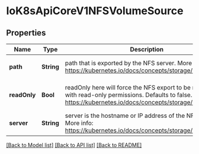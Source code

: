 # IoK8sApiCoreV1NFSVolumeSource


## Properties
Name | Type | Description | Notes
------------ | ------------- | ------------- | -------------
**path** | **String** | path that is exported by the NFS server. More info: https://kubernetes.io/docs/concepts/storage/volumes#nfs | [default to nothing]
**readOnly** | **Bool** | readOnly here will force the NFS export to be mounted with read-only permissions. Defaults to false. More info: https://kubernetes.io/docs/concepts/storage/volumes#nfs | [optional] [default to nothing]
**server** | **String** | server is the hostname or IP address of the NFS server. More info: https://kubernetes.io/docs/concepts/storage/volumes#nfs | [default to nothing]


[[Back to Model list]](../README.md#models) [[Back to API list]](../README.md#api-endpoints) [[Back to README]](../README.md)


